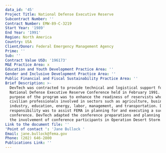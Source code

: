 ```yaml
---
data_id: '45'
Project Title: National Defense Executive Reserve
Subcontract Number: ''
Contract Number: EMW-89-C-3219
Start Year: '1989'
End Year: '1991'
Region: North America
Country: USA
Client/Donor: Federal Emergency Management Agency
Prime: ''
Sub: ''
Contract Value USD: '196173'
M&E Practice Area: x
Education and Youth Development Practice Area: ''
Gender and Inclusive Development Practice Area: ''
Public Financial and Fiscal Sustainability Practice Area: ''
Brief Description: >-
  DevTech was contracted to provide technical and logistical support for the
  National Defense Executive Reserve Conference held in February 1991. The
  purpose of the program was to enhance the readiness of reservists who were
  civilian professionals involved in sectors such as agriculture, business and
  industry, education, energy, labor, management, and transportation. DevTech's
  responsibility was to assist FEMA in planning for and executing a successful
  conference. DevTech adapted the conference preparations and planning to absorb
  the involvement of conference participants in Operation Desert Storm.
Link to the document file: ''
'Point of contact ': 'Jane Bullock '
Email: jane.bullock@fema.gov
Phone: (202) 646-2800
Publications Link: ''
---
```

